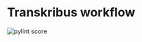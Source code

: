 Transkribus workflow
====================
![pylint score](https://mperlet.github.io/pybadge/badges/9.10.svg)
